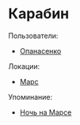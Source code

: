 Карабин
=======

Пользователи:
- [Опанасенко](../persons/opanasenko.md)

Локации:
- [Марс](../places/mars.md)

Упоминание:
- [Ночь на Марсе](../literature/noch_na_marse.md)